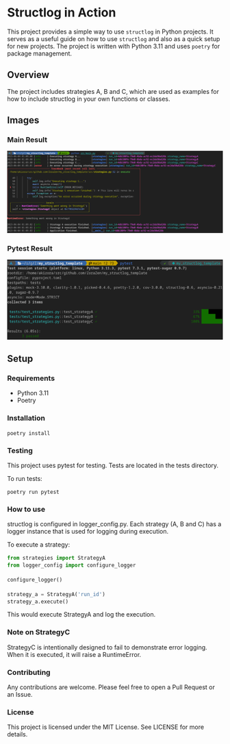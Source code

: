 # Structlog in Action

This project provides a simple way to use `structlog` in Python projects. It serves as a useful guide on how to use `structlog` and also as a quick setup for new projects. The project is written with Python 3.11 and uses `poetry` for package management.

## Overview

The project includes strategies A, B and C, which are used as examples for how to include structlog in your own functions or classes.

## Images

### Main Result

![Main Result](./images/main_result.png)

### Pytest Result

![Pytest Result](./images/pytest_result.png)

## Setup

### Requirements

* Python 3.11
* Poetry

### Installation

```shell
poetry install
```

### Testing
This project uses pytest for testing. Tests are located in the tests directory.

To run tests:
```shell
poetry run pytest
```

### How to use
structlog is configured in logger_config.py. Each strategy (A, B and C) has a logger instance that is used for logging during execution.

To execute a strategy:

```python
from strategies import StrategyA
from logger_config import configure_logger

configure_logger()

strategy_a = StrategyA('run_id')
strategy_a.execute()
```
This would execute StrategyA and log the execution.

### Note on StrategyC
StrategyC is intentionally designed to fail to demonstrate error logging. When it is executed, it will raise a RuntimeError.

### Contributing
Any contributions are welcome. Please feel free to open a Pull Request or an Issue.

### License
This project is licensed under the MIT License. See LICENSE for more details.
